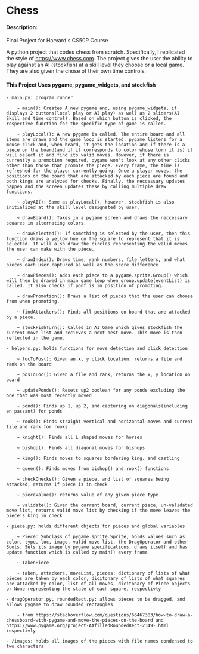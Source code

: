 # Chess
#### Description:

Final Project for Harvard's CS50P Course

A python project that codes chess from scratch. Specifically, I replicated the style of https://www.chess.com. The project gives the user the ability to play against an AI (stockfish) at a skill level they choose or a local game. They are also given the chose of their own time controls.

#### This Project Uses pygame, pygame_widgets, and stockfish

    - main.py: program runner
        
        ~ main(): Creates A new pygame and, using pygame_widgets, it displays 2 buttons(local play or AI play) as well as 2 sliders(AI Skill and time control). Based on which button is clicked, the respective function for the specific type of game is called.

        ~ playLocal(): A new pygame is called. The entire board and all items are drawn and the game loop is started. pygame listens for a mouse click and, when heard, it gets the location and if there is a piece on the board(and if it corresponds to color whose turn it is) it will select it and find its valid moves. However, if there is currently a promotion required, pygame won't look at any other clicks other than those that promote the piece. Every frame, the time is refreshed for the player currently going. Once a player moves, the positions on the board that are attacked by each piece are found and both kings are analyzed for checks. Finally, the neccessary updates happen and the screen updates these by calling multiple draw functions.

        ~ playAI(): Same as playLocal(), however, stockfish is also initialized at the skill level designated by user. 

        ~ drawBoard(): Takes in a pygame screen and draws the neccessary squares in alternating colors.

        ~ drawSelected(): If something is selected by the user, then this function draws a yellow hue on the square to represent that it is selected. It will also draw the circles representing the valid moves the user can make with the piece.

        ~ drawIndex(): Draws time, rank numbers, file letters, and what pieces each user captured as well as the score difference

        ~ drawPieces(): Adds each piece to a pygame.sprite.Group() which will then be drawed in main game loop when group.update(eventList) is called. It also checks if ponf is in position of promoting.

        ~ drawPromotion(): Draws a list of pieces that the user can choose from when promoting.

        ~ findAttackers(): Finds all positions on board that are attacked by a piece.

        ~ stockFishTurn(): Called in AI Game which gives stockfish the current move list and recieves a next best move. This move is then reflected in the game.

    - helpers.py: holds functions for move detection and click detection

        ~ locToPos(): Given an x, y click location, returns a file and rank on the board

        ~ posToLoc(): Given a file and rank, returns the x, y location on board

        ~ updatePonds(): Resets up2 boolean for any ponds excluding the one that was most recently moved

        ~ pond(): Finds up 1, up 2, and capturing on diagonals(including en passant) for ponds

        ~ rook(): Finds straight vertical and horizontal moves and current file and rank for rooks

        ~ knight(): Finds all L shaped moves for horses

        ~ bishop(): Finds all diagonal moves for bishops

        ~ king(): Finds moves to squares bordering king, and castling

        ~ queen(): Finds moves from bishop() and rook() functions

        ~ checkChecks(): Given a piece, and list of squares being attacked, returns if piece is in check

        ~ pieceValue(): returns value of any given piece type

        ~ validate(): Given the current board, current piece, un-validated move list, returns valid move list by checking if the move leaves the piece's king in check

    - piece.py: holds different objects for pieces and global variables

        ~ Piece: Subclass of pygame.sprite.Sprite, holds values such as color, type, loc, image, valid move list, the DragOperator and other Bools. Sets its image by pygame specifications, draws itself and has update function which is called by main() every frame

        ~ TakenPiece

        ~ taken, attackers, moveList, pieces: dictionary of lists of what pieces are taken by each color, dicitonary of lists of what squares are attacked by color, list of all moves, dicitonary of Piece objects or None representing the state of each square, respectivly
    
    - dragOperator.py, roundedRect.py: allows pieces to be dragged, and allows pygame to draw rounded rectangles

        ~ from https://stackoverflow.com/questions/66467383/how-to-draw-a-chessboard-with-pygame-and-move-the-pieces-on-the-board and https://www.pygame.org/project-AAfilledRoundedRect-2349-.html respectivly
    
    - /images: holds all images of the pieces with file names condensed to two characters
